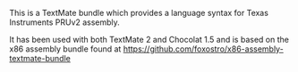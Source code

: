 This is a TextMate bundle which provides a language syntax for Texas Instruments PRUv2 assembly.  

It has been used with both TextMate 2 and Chocolat 1.5 and is based on the x86 assembly bundle found at https://github.com/foxostro/x86-assembly-textmate-bundle
